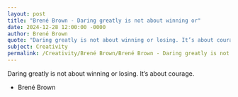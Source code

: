 ```yaml
---
layout: post
title: "Brené Brown - Daring greatly is not about winning or"
date: 2024-12-28 12:00:00 -0000
author: Brené Brown
quote: "Daring greatly is not about winning or losing. It’s about courage."
subject: Creativity
permalink: /Creativity/Brené Brown/Brené Brown - Daring greatly is not about winning or
---
```


Daring greatly is not about winning or losing. It’s about courage.

- Brené Brown
